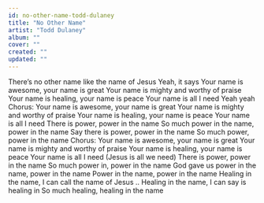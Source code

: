 ```yaml
---
id: no-other-name-todd-dulaney
title: "No Other Name"
artist: "Todd Dulaney"
album: ""
cover: ""
created: ""
updated: ""
---
```


There’s no other name like the name of Jesus
Yeah, it says
Your name is awesome, your name is great
Your name is mighty and worthy of praise
Your name is healing, your name is peace
Your name is all I need
Yeah yeah
Chorus:
Your name is awesome, your name is great
Your name is mighty and worthy of praise
Your name is healing, your name is peace
Your name is all I need
There is power, power in the name
So much power in the name, power in the name
Say there is power, power in the name
So much power, power in the name
Chorus:
Your name is awesome, your name is great
Your name is mighty and worthy of praise
Your name is healing, your name is peace
Your name is all I need
(Jesus is all we need)
There is power, power in the name
So much power in, power in the name
God gave us power in the name, power in the name
Power in the name, power in the name
Healing in the name, I can call the name of Jesus ..
Healing in the name, I can say is healing in
So much healing, healing in the name